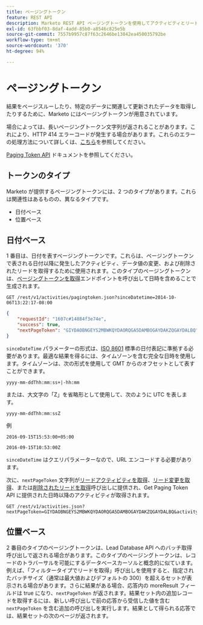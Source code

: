 ```yaml
---
title: ページングトークン
feature: REST API
description: Marketo REST API ページングトークンを使用してアクティビティとリードを取得し、日付ベースと位置ベースのトークン、ISO 8601 sinceDatetime、414 エラーをカバーします。
exl-id: 63fbbf03-8daf-4add-85b0-a8546c825e5b
source-git-commit: 7557b9957c87f63c2646be13842ea450035792be
workflow-type: tm+mt
source-wordcount: '370'
ht-degree: 94%

---
```


# ページングトークン

結果をページスルーしたり、特定のデータに関連して更新されたデータを取得したりするために、Marketo にはページングトークンが用意されています。

場合によっては、長いページングトークン文字列が返されることがあります。これにより、HTTP 414 エラーコードが発生する場合があります。これらのエラーの処理方法について詳しくは、[こちら](error-codes.md)を参照してください。

[Paging Token API](https://developer.adobe.com/marketo-apis/api/mapi/#tag/Activities/operation/getActivitiesPagingTokenUsingGET) ドキュメントを参照してください。

## トークンのタイプ

Marketo が提供するページングトークンには、2 つのタイプがあります。これらは関連性はあるものの、異なるタイプです。

- 日付ベース
- 位置ベース

## 日付ベース

1 番目は、日付を表すページングトークンです。これらは、ページングトークンで表される日付以降に発生したアクティビティ、データ値の変更、および削除されたリードを取得するために使用されます。このタイプのページングトークンは、[ページングトークンを取得](https://developer.adobe.com/marketo-apis/api/mapi/#tag/Activities/operation/getActivitiesPagingTokenUsingGET)エンドポイントを呼び出して日時を含めることで生成されます。

```
GET /rest/v1/activities/pagingtoken.json?sinceDatetime=2014-10-06T13:22:17-08:00
```

```json
{
    "requestId": "1607c#14884f3e74e",
    "success": true,
    "nextPageToken": "GIYDAOBNGEYS2MBWKQYDAORQGA5DAMBOGAYDAKZQGAYDALBQ"
}
```

`sinceDateTime` パラメーターの形式は、[ISO 8601](https://ja.wikipedia.org/wiki/ISO_8601) 標準の日付表記に準拠する必要があります。最適な結果を得るには、タイムゾーンを含む完全な日時を使用します。タイムゾーンは、次の形式を使用して GMT からのオフセットとして表すことができます。

`yyyy-mm-ddThh:mm:ss+|-hh:mm`

または、大文字の「Z」を省略形として使用して、次のように UTC を表します。

`yyyy-mm-ddThh:mm:ssZ`

例

`2016-09-15T15:53:00+05:00`

`2016-09-15T10:53:00Z`

`sinceDateTime` はクエリパラメーターなので、URL エンコードする必要があります。

次に、`nextPageToken` 文字列が[リードアクティビティを取得](https://developer.adobe.com/marketo-apis/api/mapi/#tag/Activities/operation/getLeadActivitiesUsingGET)、[リード変更を取得](https://developer.adobe.com/marketo-apis/api/mapi/#tag/Activities/operation/getLeadChangesUsingGET)、または[削除されたリードを取得](https://developer.adobe.com/marketo-apis/api/mapi/#tag/Activities/operation/getDeletedLeadsUsingGET)呼び出しに提供され、Get Paging Token API に提供された日時以降のアクティビティが取得されます。

```
GET /rest/v1/activities.json?nextPageToken=GIYDAOBNGEYS2MBWKQYDAORQGA5DAMBOGAYDAKZQGAYDALBQ&activityTypeIds=1&activityTypeIds=12
```

## 位置ベース

2 番目のタイプのページングトークンは、Lead Database API へのバッチ取得呼び出しで返される場合があります。このタイプのページングトークンは、レコードのトラバーサルを可能にするデータベースカーソルと概念的に似ています。例えば、「フィルタータイプでリードを取得」呼び出しを使用すると、指定されたバッチサイズ（通常は最大値およびデフォルトの 300）を超えるセットが表示される場合があります。さらに結果がある場合、応答内の moreResult フィールドは true になり、`nextPageToken` が返されます。結果セット内の追加レコードを取得するには、新しい呼び出しで前の応答から受信した値を含む `nextPageToken` を含む追加の呼び出しを実行します。結果として得られる応答では、結果セットの次のページが返されます。
